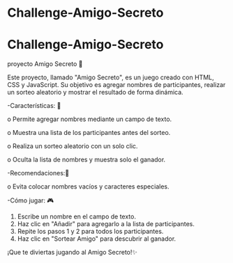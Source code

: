 <h1> Challenge-Amigo-Secreto </h1>

# Challenge-Amigo-Secreto
proyecto Amigo Secreto 🎁

Este proyecto, llamado "Amigo Secreto", es un juego creado con HTML, CSS y JavaScript.
Su objetivo es agregar nombres de participantes, realizar un sorteo aleatorio y mostrar el resultado de forma dinámica.

-Características:
🎱

o Permite agregar nombres mediante un campo de texto.

o Muestra una lista de los participantes antes del sorteo.

o Realiza un sorteo aleatorio con un solo clic.

o Oculta la lista de nombres y muestra solo el ganador.

-Recomendaciones:📌

o Evita colocar nombres vacíos y caracteres especiales.

-Cómo jugar:
🎮
1. Escribe un nombre en el campo de texto.
2. Haz clic en "Añadir" para agregarlo a la lista de participantes.
3. Repite los pasos 1 y 2 para todos los participantes.
4. Haz clic en "Sortear Amigo" para descubrir al ganador.

¡Que te diviertas jugando al Amigo Secreto!✨
